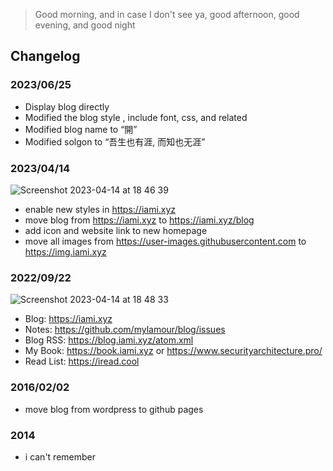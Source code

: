 > Good morning, and in case I don't see ya, good afternoon, good evening, and good night

## Changelog

### 2023/06/25
* Display blog directly
* Modified the blog style , include font, css, and related
* Modified blog name to “開”
* Modified solgon to “吾生也有涯, 而知也无涯”

### 2023/04/14
![Screenshot 2023-04-14 at 18 46 39](https://user-images.githubusercontent.com/12653147/232024323-119e7ea6-9ecd-4fb1-81aa-ce08f09654ec.png)

* enable new styles in https://iami.xyz
* move blog from https://iami.xyz to https://iami.xyz/blog
* add icon and website link to new homepage
* move all images from https://user-images.githubusercontent.com to https://img.iami.xyz

### 2022/09/22
![Screenshot 2023-04-14 at 18 48 33](https://user-images.githubusercontent.com/12653147/232024645-cce00e6b-49ae-451d-8889-c682d64c0716.png)
* Blog: https://iami.xyz
* Notes: https://github.com/mylamour/blog/issues
* Blog RSS: https://blog.iami.xyz/atom.xml
* My Book: https://book.iami.xyz or https://www.securityarchitecture.pro/
* Read List: https://iread.cool 
<!-- https://web.archive.org/web/20230224163358/http://iami.xyz/ -->

### 2016/02/02
* move blog from wordpress to github pages

### 2014 
* i can't remember
